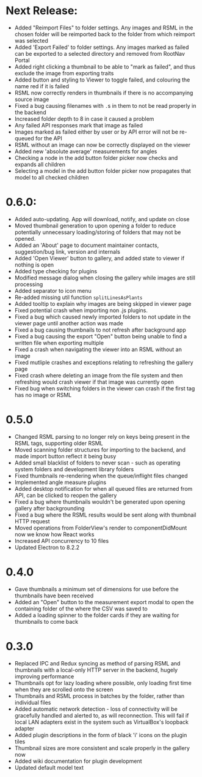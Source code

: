 # Next Release:
- Added "Reimport Files" to folder settings. Any images and RSML in the chosen folder will be reimported back to the folder from which reimport was selected
- Added 'Export Failed' to folder settings. Any images marked as failed can be exported to a selected directory and removed from RootNav Portal
- Added right clicking a thumbnail to be able to "mark as failed", and thus exclude the image from exporting traits
- Added button and styling to Viewer to toggle failed, and colouring the name red if it is failed
- RSML now correctly renders in thumbnails if there is no accompanying source image
- Fixed a bug causing filenames with `.`s in them to not be read properly in the backend
- Increased folder depth to 8 in case it caused a problem
- Any failed API responses mark that image as failed
- Images marked as failed either by user or by API error will not be re-queued for the API
- RSML without an image can now be correctly displayed on the viewer
- Added new 'absolute average' measurements for angles
- Checking a node in the add button folder picker now checks and expands all children
- Selecting a model in the add button folder picker now propagates that model to all checked children

# 0.6.0:
- Added auto-updating. App will download, notify, and update on close
- Moved thumbnail generation to upon opening a folder to reduce potentially unnecessary loading/storing of folders that may not be opened.
- Added an 'About' page to document maintainer contacts, suggestion/bug link, version and internals
- Added 'Open Viewer' button to gallery, and added state to viewer if nothing is open
- Added type checking for plugins
- Modified message dialog when closing the gallery while images are still processing
- Added separator to icon menu
- Re-added missing util function `splitLinesAsPlants`
- Added tooltip to explain why images are being skipped in viewer page
- Fixed potential crash when importing non .js plugins.
- Fixed a bug which caused newly imported folders to not update in the viewer page until another action was made
- Fixed a bug causing thumbnails to not refresh after background app
- Fixed a bug causing the export "Open" button being unable to find a written file when exporting multiple
- Fixed a crash when navigating the viewer into an RSML without an image
- Fixed mutliple crashes and exceptions relating to refreshing the gallery page
- Fixed crash where deleting an image from the file system and then refreshing would crash viewer if that image was currently open
- Fixed bug when switching folders in the viewer can crash if the first tag has no image or RSML

# 0.5.0

- Changed RSML parsing to no longer rely on keys being present in the RSML tags, supporting older RSML
- Moved scanning folder structures for importing to the backend, and made import button reflect it being busy
- Added small blacklist of folders to never scan - such as operating system folders and development library folders
- Fixed thumbnails re-rendering when the queue/inflight files changed
- Implemented angle measure plugins
- Added desktop notification for when all queued files are returned from API, can be clicked to reopen the gallery
- Fixed a bug where thumbnails wouldn't be generated upon opening gallery after backgrounding
- Fixed a bug where the RSML results would be sent along with thumbnail HTTP request
- Moved operations from FolderView's render to componentDidMount now we know how React works
- Increased API concurrency to 10 files
- Updated Electron to 8.2.2

# 0.4.0

- Gave thumbnails a minimum set of dimensions for use before the thumbnails have been received
- Added an "Open" button to the measurement export modal to open the containing folder of the where the CSV was saved to
- Added a loading spinner to the folder cards if they are waiting for thumbnails to come back

# 0.3.0

- Replaced IPC and Redux syncing as method of parsing RSML and thumbnails with a local-only HTTP server in the backend, hugely improving performance
- Thumbnails opt for lazy loading where possible, only loading first time when they are scrolled onto the screen
- Thumbnails and RSML process in batches by the folder, rather than individual files
- Added automatic network detection - loss of connectivity will be gracefully handled and alerted to, as will reconnection. This will fail if local LAN adapters exist in the system such as VirtualBox's loopback adapter
- Added plugin descriptions in the form of black 'i' icons on the plugin tiles
- Thumbnail sizes are more consistent and scale properly in the gallery now
- Added wiki documentation for plugin development
- Updated default model text
